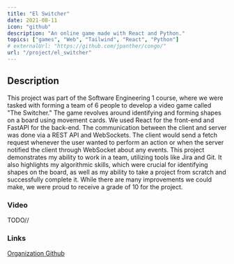 ```yaml
---
title: "El Switcher"
date: 2021-08-11
icon: "github"
description: "An online game made with React and Python."
topics: ["games", "Web", "Tailwind", "React", "Python"]
# externalUrl: "https://github.com/jpanther/congo/"
url: "/project/el_switcher"
---
```

## Description

This project was part of the Software Engineering 1 course, where we were tasked with forming a team of 6 people to develop a video game called "The Switcher." The game revolves around identifying and forming shapes on a board using movement cards.
We used React for the front-end and FastAPI for the back-end.
The communication between the client and server was done via a REST API and WebSockets. The client would send a fetch request whenever the user wanted to perform an action or when the server notified the client through WebSocket about any events.
This project demonstrates my ability to work in a team, utilizing tools like Jira and Git. It also highlights my algorithmic skills, which were crucial for identifying shapes on the board, as well as my ability to take a project from scratch and successfully complete it.
While there are many improvements we could make, we were proud to receive a grade of 10 for the project.

### Video

TODO//<link to video>

### Links

[Organization Github](https://github.com/IngSoft1-gregoneta)

